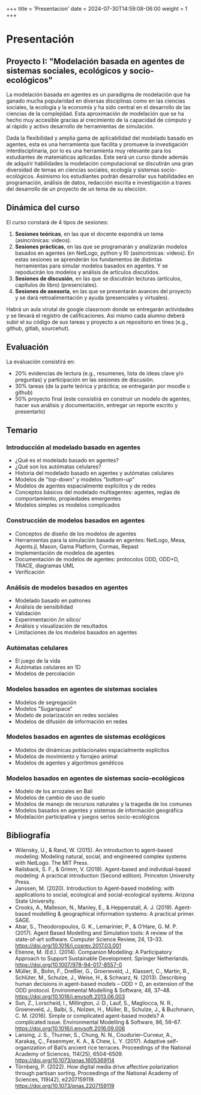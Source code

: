 +++
title = 'Presentacion'
date = 2024-07-30T14:59:08-06:00
weight = 1
+++

# Presentación

## Proyecto I: "Modelación basada en agentes de sistemas sociales, ecológicos y socio-ecológicos"

La modelación basada en agentes es un paradigma de modelación que ha ganado mucha popularidad en diversas disciplinas como en las ciencias sociales, la ecología y la economía y ha sido central en el desarrollo de las ciencias de la complejidad. Esta aproximación de modelación que se ha hecho muy accesible gracias al crecimiento de la capacidad de cómputo y al rápido y activo desarrollo de herramientas de simulación.

Dada la flexibilidad y amplia gama de aplicabilidad del modelado basado en agentes, esta es una herramienta que facilita y promueve la investigación interdisciplinaria, por lo es una herramienta muy relevante para los estudiantes de matemáticas aplicadas. Este será un curso donde además de adquirir habilidades la modelación computacional se discutirán una gran diversidad de temas en ciencias sociales, ecología y sistemas socio-ecológicos. Asimismo los estudiantes podrán desarrollar sus habilidades en programación, análisis de datos, redacción escrita e investigación a traves del desarrollo de un proyecto de un tema de su elección.

## Dinámica del curso

El curso constará de 4 tipos de sesiones:

1. **Sesiones teóricas**, en las que el docente expondrá un tema (asincrónicas: videos).
2. **Sesiones prácticas**, en las que se programarán y analizarán modelos basados en agentes (en NetLogo, python y R) (asincrónicas: videos). En estas sesiones se aprenderán los fundamentos de distintas herramientas para simular modelos basados en agentes. Y se repoducirán los modelos y análisis de artículos discutidos.
3. **Sesiones de discusión**, en las que se discutirán lecturas (artículos, capítulos de libro) (presenciales).
4. **Sesiones de asesoría**, en las que se presentarán avances del proyecto y se dará retroalimentación y ayuda (presenciales y virtuales).

Habrá un aula virutal de google classroom donde se entregarán actividades y se llevará el registro de calificaciones. Así mismo cada alumno deberá subir el su código de sus tareas y proyecto a un repositorio en linea (e.g., github, gitlab, sourcehut).

## Evaluación

La evaluación consistirá en:

- 20% evidencias de lectura (e.g., resumenes, lista de ideas clave y/o preguntas) y participación en las sesiones de discusión.
- 30% tareas (de la parte teórica y práctica; se entregarán por moodle o github)
- 50% proyecto final (este consistirá en construir un modelo de agentes, hacer sus análisis y documentación, entregar un reporte escrito y presentarlo)

## Temario

### Introducción al modelado basado en agentes
- ¿Qué es el modelado basado en agentes?
- ¿Qué son los autómatas celulares?
- Historia del modelado basado en agentes y autómatas celulares
- Modelos de "top-down" y modelos "bottom-up"
- Modelos de agentes espacialmente explícitos y de redes
- Conceptos básicos del modelado multiagentes: agentes, reglas de comportamiento, propiedades emergentes
- Modelos simples vs modelos complicados

### Construcción de modelos basados en agentes
- Conceptos de diseño de los modelos de agentes
- Herramientas para la simulación basada en agentes: NetLogo, Mesa, Agents.jl, Mason, Gama Platform, Cormas, Repast
- Implementación de modelos de agentes
- Documentación de modelos de agentes: protocolos ODD, ODD+D, TRACE, diagramas UML
- Verificación

### Análisis de modelos basados en agentes
- Modelado basado en patrones
- Análisis de sensibilidad
- Validación
- Experimentación /in silico/
- Análisis y visualización de resultados
- Limitaciones de los modelos basados en agentes

### Autómatas celulares
- El juego de la vida
- Autómatas celulares en 1D
- Modelos de percolación

### Modelos basados en agentes de sistemas sociales
- Modelos de segregación
- Modelos "Sugarspace"
- Modelo de polarización en redes sociales
- Modelos de difusión de información en redes

### Modelos basados en agentes de sistemas ecológicos
- Modelos de dinámicas poblacionales espacialmente explícitos 
- Modelos de movimiento y forrajeo animal
- Modelos de agentes y algoritmos genéticos

### Modelos basados en agentes de sistemas socio-ecológicos
- Modelo de los arrozales en Bali
- Modelos de cambio de uso de suelo
- Modelos de manejo de recursos naturales y la tragedia de los comunes
- Modelos basados en agentes y sistemas de información geográfica
- Modelación participativa y juegos serios socio-ecológicos

## Bibliografía
- Wilensky, U., & Rand, W. (2015). An introduction to agent-based modeling: Modeling natural, social, and engineered complex systems with NetLogo. The MIT Press.
- Railsback, S. F., & Grimm, V. (2019). Agent-based and individual-based modeling: A practical introduction (Second edition). Princeton University Press.
- Janssen, M. (2020). Introduction to Agent-based modeling: with applications to social, ecological and social-ecological systems. Arizona State University.
- Crooks, A., Malleson, N., Manley, E., & Heppenstall, A. J. (2019). Agent-based modelling & geographical information systems: A practical primer. SAGE.
- Abar, S., Theodoropoulos, G. K., Lemarinier, P., & O’Hare, G. M. P. (2017). Agent Based Modelling and Simulation tools: A review of the state-of-art software. Computer Science Review, 24, 13–33. https://doi.org/10.1016/j.cosrev.2017.03.001
- Étienne, M. (Ed.). (2014). Companion Modelling: A Participatory Approach to Support Sustainable Development. Springer Netherlands. https://doi.org/10.1007/978-94-017-8557-0
- Müller, B., Bohn, F., Dreßler, G., Groeneveld, J., Klassert, C., Martin, R., Schlüter, M., Schulze, J., Weise, H., & Schwarz, N. (2013). Describing human decisions in agent-based models – ODD + D, an extension of the ODD protocol. Environmental Modelling & Software, 48, 37–48. https://doi.org/10.1016/j.envsoft.2013.06.003
- Sun, Z., Lorscheid, I., Millington, J. D., Lauf, S., Magliocca, N. R., Groeneveld, J., Balbi, S., Nolzen, H., Müller, B., Schulze, J., & Buchmann, C. M. (2016). Simple or complicated agent-based models? A complicated issue. Environmental Modelling & Software, 86, 56–67. https://doi.org/10.1016/j.envsoft.2016.09.006
- Lansing, J. S., Thurner, S., Chung, N. N., Coudurier-Curveur, A., Karakaş, Ç., Fesenmyer, K. A., & Chew, L. Y. (2017). Adaptive self-organization of Bali’s ancient rice terraces. Proceedings of the National Academy of Sciences, 114(25), 6504–6509. https://doi.org/10.1073/pnas.1605369114
- Törnberg, P. (2022). How digital media drive affective polarization through partisan sorting. Proceedings of the National Academy of Sciences, 119(42), e2207159119. https://doi.org/10.1073/pnas.2207159119
